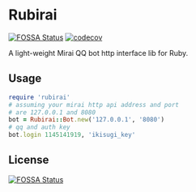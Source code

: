 # Rubirai
[![FOSSA Status](https://app.fossa.com/api/projects/git%2Bgithub.com%2FShimogawa%2Frubirai.svg?type=shield)](https://app.fossa.com/projects/git%2Bgithub.com%2FShimogawa%2Frubirai?ref=badge_shield) [![codecov](https://codecov.io/gh/Shimogawa/rubirai/branch/master/graph/badge.svg?token=OVUVEWFPKY)](https://codecov.io/gh/Shimogawa/rubirai)


A light-weight Mirai QQ bot http interface lib for Ruby.

## Usage

```ruby
require 'rubirai'
# assuming your mirai http api address and port
# are 127.0.0.1 and 8080
bot = Rubirai::Bot.new('127.0.0.1', '8080')
# qq and auth key
bot.login 1145141919, 'ikisugi_key'
```


## License
[![FOSSA Status](https://app.fossa.com/api/projects/git%2Bgithub.com%2FShimogawa%2Frubirai.svg?type=large)](https://app.fossa.com/projects/git%2Bgithub.com%2FShimogawa%2Frubirai?ref=badge_large)